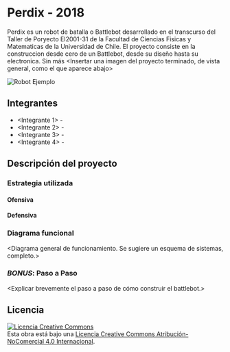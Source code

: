 # Perdix - 2018
Perdix es un robot de batalla o Battlebot desarrollado en el transcurso del Taller de Poryecto EI2001-31 de la Facultad de Ciencias Fisicas y Matematicas de la Universidad de Chile. El proyecto consiste en la construccion desde cero de un Battlebot, desde su diseño hasta su electronica. Sin más 
<Insertar una imagen del proyecto terminado, de vista general, como el que aparece abajo>

![Robot Ejemplo](/multimedia/robot_ejemplo.png)



## Integrantes
- <Integrante 1> - <Facultad>
- <Integrante 2> - <Facultad>
- <Integrante 3> - <Facultad>
- <Integrante 4> - <Facultad>


## Descripción del proyecto

### Estrategia utilizada
#### Ofensiva
<Explicar brevemente el arma utilizada.>

#### Defensiva
<Explicar el modo de defensa del robot.>

### Diagrama funcional
<Diagrama general de funcionamiento. Se sugiere un esquema de sistemas, completo.>

### *BONUS*: Paso a Paso
<Explicar brevemente el paso a paso de cómo construir el battlebot.>

## Licencia
<a rel="license" href="http://creativecommons.org/licenses/by-nc/4.0/"><img alt="Licencia Creative Commons" style="border-width:0" src="https://i.creativecommons.org/l/by-nc/4.0/88x31.png" /></a><br />Esta obra está bajo una <a rel="license" href="http://creativecommons.org/licenses/by-nc/4.0/">Licencia Creative Commons Atribución-NoComercial 4.0 Internacional</a>.
